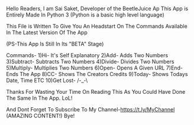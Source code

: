 Hello Readers,
  I am Sai Saket, Developer of the BeetleJuice Ap
  This App is Entirely Made In Python 3 (Python is a basic high level language)
  
  This File is Written To Give You An Headstart On The Commands Available In The Latest Version Of The App
  
  (PS-This App Is Still In Its "BETA" Stage)
  
  Commands-
    1)Hi- It's Self Explanatory
    2)Add- Adds Two Numbers
    3)Subtract- Subtracts Two Numbers
    4)Divide- Divides Two Numbers
    5)Multiply- Multiplies Two Numbers
    6)Open- Opens A Given URL
    7)End- Ends The App
    8)CC- Shows The Creators Credits
    9)Today- Shows Todays Date, Time ETC
    10)Get Lost- /-_-\
    
    
  Thanks For Wasting Your Time On Reading This As You Could Have Done The Same In The App. LoL!
  
  And Dont Forget To Subscribe To My Channel-https://t.ly/MyChannel (AMAZING CONTENT!)
  Bye!
